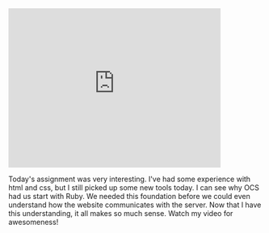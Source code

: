 <iframe width="420" height="315" src="https://www.youtube.com/watch?v=1cI_m4fs9Bo&feature=youtu.be" frameborder="0" allowfullscreen></iframe>

Today's assignment was very interesting. I've had some experience with html and css, but I still picked up some new tools today. I can see why OCS had us start with Ruby. We needed this foundation before we could even understand how the website communicates with the server. Now that I have this understanding, it all makes so much sense. Watch my video for awesomeness!